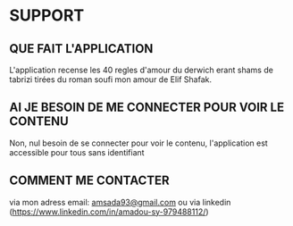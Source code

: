 # SUPPORT


## QUE FAIT L'APPLICATION
L'application recense les 40 regles d'amour du derwich erant shams de tabrizi tirées du roman soufi mon amour de Elif Shafak.

## AI JE BESOIN DE ME CONNECTER POUR VOIR LE CONTENU
Non, nul besoin de se connecter pour voir le contenu, l'application est accessible pour tous sans identifiant

## COMMENT ME CONTACTER

via mon adress email: amsada93@gmail.com ou via linkedin (https://www.linkedin.com/in/amadou-sy-979488112/)
